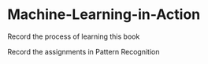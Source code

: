 # Machine-Learning-in-Action
Record the process of learning this book

Record the assignments in Pattern Recognition
